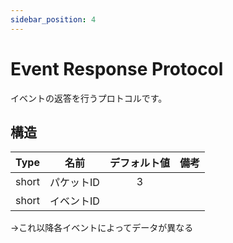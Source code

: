 ```yaml
---
sidebar_position: 4
---
```


# Event Response Protocol

イベントの返答を行うプロトコルです。

## 構造

| Type  | 名前                               | デフォルト値 | 備考 | 
| :---: | :--------------------------------: | :----------: | :--: | 
| short | パケットID                          | 3            |      | 
| short | イベントID                          |              |      | 
  →これ以降各イベントによってデータが異なる